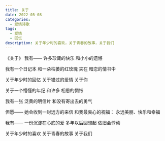 ```yaml
---
title: 关于
date: 2022-05-08
categories:
  - 爱情诗歌
tags:
  - 爱情
  - 回忆
description: 关于年少时的喜欢，关于青春的故事，关于我们
---
```


《关于》
我有——
许多珍藏的快乐
和小小的遗憾

我有一个日记本
和一朵枯萎的红玫瑰
夹在
暗恋的情书中

关于年少时的回忆
关于错过的爱情
关于你

关于一个懵懂的年纪
和许多
相思的惆怅

我有一张
泛黄的明信片
和没有寄出去的勇气

但愿——
她会收到一封远方的来信
和我最衷心的祝福：
永远美丽、快乐和幸福

我有——
一份沉淀在心底的爱
多年以后回想起
依旧会悸动

关于年少时的喜欢
关于青春的故事
关于我们
